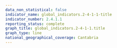 ```yaml
---
data_non_statistical: false
indicator_name: global_indicators.2-4-1-1-title
indicator_number: 2.4.1.1
reporting_status: complete
graph_title: global_indicators.2-4-1-1.title
graph_type: line
national_geographical_coverage: Cantabria
---
```

